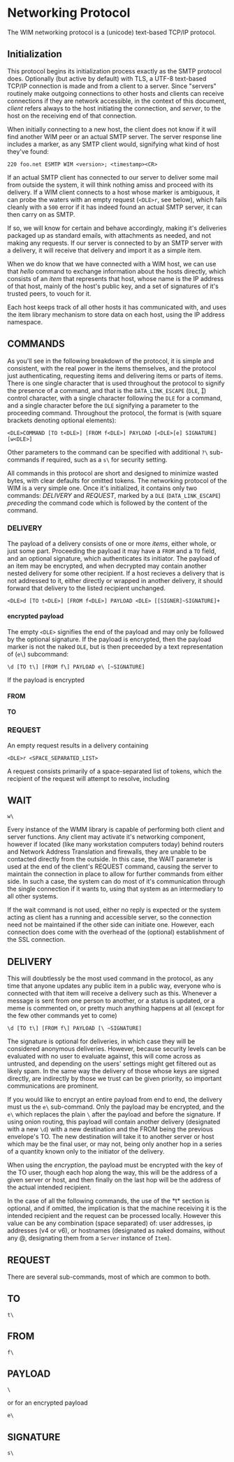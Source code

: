 # Networking Protocol

The WIM networking protocol is a (unicode) text-based TCP/IP protocol.  

## Initialization

This protocol begins its initialization process exactly as the SMTP protocol does.  Optionally (but active by default) with TLS, a UTF-8 text-based TCP/IP connection is made and from a client to a server.  Since "servers" routinely make outgoing connections to other hosts and clients can receive connections if they are network accessible, in the context of this document, *client* refers always to the host initiating the connection, and *server*, to the host on the receiving end of that connection.

When initially connecting to a new host, the client does not know if it will find another WIM peer or an actual SMTP server.  The server response line includes a marker, as any SMTP client would, signifying what kind of host they've found:

	220 foo.net ESMTP WIM <version>; <timestamp><CR>

If an actual SMTP client has connected to our server to deliver some mail from outside the system, it will think nothing amiss and proceed with its delivery.  If a WIM client connects to a host whose marker is ambiguous, it can probe the waters with an empty request (`<DLE>r`, see below), which fails cleanly with a `500` error if it has indeed found an actual SMTP server, it can then carry on as SMTP.



If so, we will know for certain and behave accordingly, making it's deliveries packaged up as standard emails, with attachments as needed, and not making any requests.  If our server is connected to by an SMTP server with a delivery, it will receive that delivery and import it as a simple item.

When we do know that we have connected with a WIM host, we can use that *hello* command to exchange information about the hosts directly, which consists of an *item* that represents that host, whose name is the IP address of that host, mainly of the host's public key, and a set of signatures of it's trusted peers, to vouch for it.

Each host keeps track of all other hosts it has communicated with, and uses the item library mechanism to store data on each host, using the IP address namespace.  

## COMMANDS

As you'll see in the following breakdown of the protocol, it is simple and consistent, with the real power in the items themselves, and the protocol just authenticating, requesting items and delivering items or parts of items.  There is one single character that is used throughout the protocol to signify the presence of a command, and that is the `DATA_LINK_ESCAPE` (`DLE`, ) control character, with a single character following the `DLE` for a command, and a single character before the `DLE` signifying a parameter to the proceeding command.  Throughout the protocol, the format is (with square brackets denoting optional elements):

	<DLE>COMMAND [TO t<DLE>] [FROM f<DLE>] PAYLOAD [<DLE>[e] SIGNATURE] [w<DLE>] 

Other parameters to the command can be specified with additional `?\` sub-commands if required, such as a `s\` for security setting.


All commands in this protocol are short and designed to minimize wasted bytes, with clear defaults for omitted tokens.  The networking protocol of the WIM is a very simple one.  Once it's initialized, it contains only two commands: *DELIVERY* and *REQUEST*, marked by a `DLE` (`DATA_LINK_ESCAPE`) *preceding* the command code which is followed by the content of the command.


### DELIVERY

The payload of a delivery consists of one or more *items*, either whole, or just some part.  Proceeding the payload it may have a `FROM` and a `TO` field, and an optional signature, which authenticates its initiator.  The payload of an item may be encrypted, and when decrypted may contain another nested delivery for some other recipient.  If a host recieves a delivery that is not addressed to it, either directly or wrapped in another delivery, it should forward that delivery to the listed recipient unchanged.

	<DLE>d [TO t<DLE>] [FROM f<DLE>] PAYLOAD <DLE> [[SIGNER]~SIGNATURE]+

#### encrypted payload

The empty `<DLE>` signifies the end of the payload and may only be followed by the optional signature.  If the payload is encrypted, then the payload marker is not the naked `DLE`, but is then preceeded by a text representation of  (`e\`) subcommand:

	\d [TO t\] [FROM f\] PAYLOAD e\ [~SIGNATURE]

If the payload is encrypted

#### FROM

#### TO



### REQUEST

An empty request results in a delivery containing 

	<DLE>r <SPACE_SEPARATED_LIST>
	
A request consists primarily of a space-separated list of tokens, which the recipient of the request will attempt to resolve, including 



## WAIT

	w\


Every instance of the WMM library is capable of performing both client and server functions.  Any client may activate it's networking component, however if located (like many workstation computers today) behind routers and Network Address Translation and firewalls, they are unable to be contacted directly from the outside.  In this case, the WAIT parameter is used at the end of the client's REQUEST command, causing the server to maintain the connection in place to allow for further commands from either side.  In such a case, the system can do most of it's communication through the single connection if it wants to, using that system as an intermediary to all other systems.

If the wait command is not used, either no reply is expected or the system acting as client has a running and accessible server, so the connection need not be maintained if the other side can initiate one.  However, each connection does come with the overhead of the (optional) establishment of the SSL connection.

## DELIVERY

This will doubtlessly be the most used command in the protocol, as any time that anyone updates any public item in a public way, everyone who is connected with that item will receive a delivery such as this.  Whenever a message is sent from one person to another, or a status is updated, or a meme is commented on, or pretty much anything happens at all (except for the few other commands yet to come)

	\d [TO t\] [FROM f\] PAYLOAD [\ ~SIGNATURE]
	
The signature is optional for deliveries, in which case they will be considered anonymous deliveries.  However, because security levels can be evaluated with no user to evaluate against, this will come across as untrusted, and depending on the users' settings might get filtered out as likely spam.  In the same way the delivery of those whose keys are signed directly, are indirectly by those we trust can be given priority, so important communications are prominent.

If you would like to encrypt an entire payload from end to end, the delivery must us the `e\` sub-command.  Only the payload may be encrypted, and the `e\` which replaces the plain `\` after the payload and before the signature.  If using onion routing, this payload will contain another delivery (designated with a new `\d`) with a new destination and the FROM being the previous envelope's TO.  The new destination will take it to another server or host which may be the final user, or may not, being only another hop in a series of a quantity known only to the initiator of the delivery.

When using the *encryption*, the payload must be encrypted with the key of the TO user, though each hop along the way, this will be the address of a given server or host, and then finally on the last hop will be the address of the actual intended recipient.

In the case of all the following commands, the use of the *t\* section is optional, and if omitted, the implication is that the machine receiving it is the intended recipient and the request can be processed locally.  However this value can be any combination (space separated) of: user addresses, ip addresses (v4 or v6), or hostnames (designated as naked domains, without any @, designating them from a `Server` instance of `Item`).
## REQUEST


There are several sub-commands, most of which are common to both.

## TO

	t\


## FROM

	f\


## PAYLOAD

	\


or for an encrypted payload

	e\


## SIGNATURE

	s\

